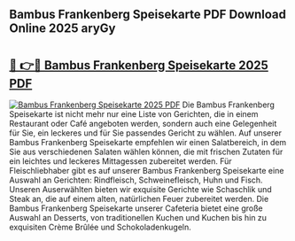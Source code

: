 ## Bambus Frankenberg Speisekarte PDF Download Online 2025 aryGy

# <h2><a href="http://gcbj50.nevu.top/?p=Bambus+Frankenberg+Speisekarte">🔗 👉🔴 Bambus Frankenberg Speisekarte 2025 PDF</a></h2>

[![Bambus Frankenberg Speisekarte 2025 PDF](https://i.imgur.com/dBaPXMq.png)](http://gcbj50.nevu.top/?p=Bambus+Frankenberg+Speisekarte)
Die Bambus Frankenberg Speisekarte ist nicht mehr nur eine Liste von Gerichten, die in einem Restaurant oder Café angeboten werden, sondern auch eine Gelegenheit für Sie, ein leckeres und für Sie passendes Gericht zu wählen. Auf unserer Bambus Frankenberg Speisekarte empfehlen wir einen Salatbereich, in dem Sie aus verschiedenen Salaten wählen können, die mit frischen Zutaten für ein leichtes und leckeres Mittagessen zubereitet werden. Für Fleischliebhaber gibt es auf unserer Bambus Frankenberg Speisekarte eine Auswahl an Gerichten: Rindfleisch, Schweinefleisch, Huhn und Fisch. Unseren Auserwählten bieten wir exquisite Gerichte wie Schaschlik und Steak an, die auf einem alten, natürlichen Feuer zubereitet werden. Die Bambus Frankenberg Speisekarte unserer Cafeteria bietet eine große Auswahl an Desserts, von traditionellen Kuchen und Kuchen bis hin zu exquisiten Crème Brûlée und Schokoladenkugeln.
